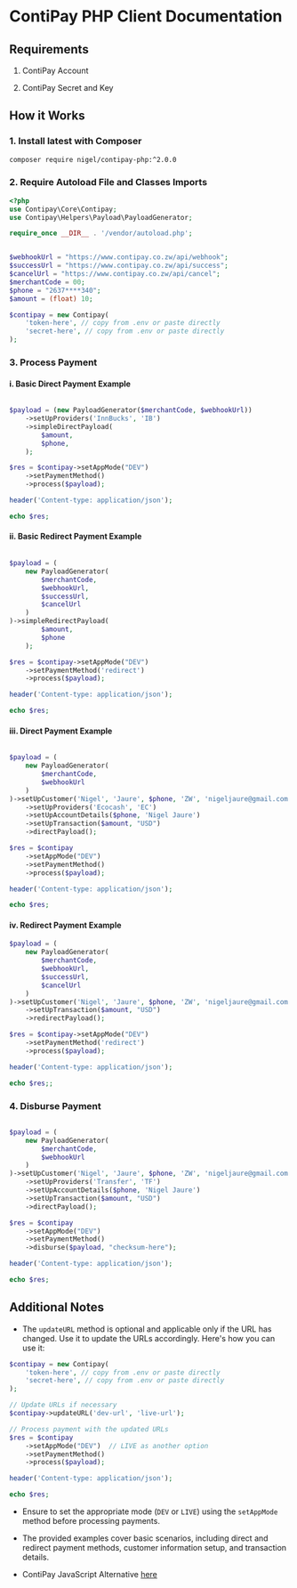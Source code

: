 # ContiPay PHP Client Documentation

## Requirements

1. ContiPay Account

2. ContiPay Secret and Key

## How it Works

### 1. Install latest with Composer

```bash
composer require nigel/contipay-php:^2.0.0
```

### 2. Require Autoload File and Classes Imports

```php
<?php
use Contipay\Core\Contipay;
use Contipay\Helpers\Payload\PayloadGenerator;

require_once __DIR__ . '/vendor/autoload.php';


$webhookUrl = "https://www.contipay.co.zw/api/webhook";
$successUrl = "https://www.contipay.co.zw/api/success";
$cancelUrl = "https://www.contipay.co.zw/api/cancel";
$merchantCode = 00;
$phone = "2637****340";
$amount = (float) 10;

$contipay = new Contipay(
    'token-here', // copy from .env or paste directly
    'secret-here', // copy from .env or paste directly
);
```

### 3. Process Payment

#### i. Basic Direct Payment Example

```php

$payload = (new PayloadGenerator($merchantCode, $webhookUrl))
    ->setUpProviders('InnBucks', 'IB')
    ->simpleDirectPayload(
        $amount,
        $phone,
    );

$res = $contipay->setAppMode("DEV")
    ->setPaymentMethod()
    ->process($payload);

header('Content-type: application/json');

echo $res;
```

#### ii. Basic Redirect Payment Example

```php

$payload = (
    new PayloadGenerator(
        $merchantCode,
        $webhookUrl,
        $successUrl,
        $cancelUrl
    )
)->simpleRedirectPayload(
        $amount,
        $phone
    );

$res = $contipay->setAppMode("DEV")
    ->setPaymentMethod('redirect')
    ->process($payload);

header('Content-type: application/json');

echo $res;
```

#### iii. Direct Payment Example

```php

$payload = (
    new PayloadGenerator(
        $merchantCode,
        $webhookUrl
    )
)->setUpCustomer('Nigel', 'Jaure', $phone, 'ZW', 'nigeljaure@gmail.com')
    ->setUpProviders('Ecocash', 'EC')
    ->setUpAccountDetails($phone, 'Nigel Jaure')
    ->setUpTransaction($amount, "USD")
    ->directPayload();

$res = $contipay
    ->setAppMode("DEV")
    ->setPaymentMethod()
    ->process($payload);

header('Content-type: application/json');

echo $res;
```

#### iv. Redirect Payment Example

```php
$payload = (
    new PayloadGenerator(
        $merchantCode,
        $webhookUrl,
        $successUrl,
        $cancelUrl
    )
)->setUpCustomer('Nigel', 'Jaure', $phone, 'ZW', 'nigeljaure@gmail.com')
    ->setUpTransaction($amount, "USD")
    ->redirectPayload();

$res = $contipay->setAppMode("DEV")
    ->setPaymentMethod('redirect')
    ->process($payload);

header('Content-type: application/json');

echo $res;;
```

### 4. Disburse Payment

```php

$payload = (
    new PayloadGenerator(
        $merchantCode,
        $webhookUrl
    )
)->setUpCustomer('Nigel', 'Jaure', $phone, 'ZW', 'nigeljaure@gmail.com')
    ->setUpProviders('Transfer', 'TF')
    ->setUpAccountDetails($phone, 'Nigel Jaure')
    ->setUpTransaction($amount, "USD")
    ->directPayload();

$res = $contipay
    ->setAppMode("DEV")
    ->setPaymentMethod()
    ->disburse($payload, "checksum-here");

header('Content-type: application/json');

echo $res;
```

## Additional Notes

- The `updateURL` method is optional and applicable only if the URL has changed. Use it to update the URLs accordingly. Here's how you can use it:

```php
$contipay = new Contipay(
    'token-here', // copy from .env or paste directly
    'secret-here', // copy from .env or paste directly
);

// Update URLs if necessary
$contipay->updateURL('dev-url', 'live-url');

// Process payment with the updated URLs
$res = $contipay
    ->setAppMode("DEV")  // LIVE as another option
    ->setPaymentMethod()
    ->process($payload);

header('Content-type: application/json');

echo $res;
```

- Ensure to set the appropriate mode (`DEV` or `LIVE`) using the `setAppMode` method before processing payments.

- The provided examples cover basic scenarios, including direct and redirect payment methods, customer information setup, and transaction details.

- ContiPay JavaScript Alternative [here](https://github.com/njzw/contipay-js-client)
